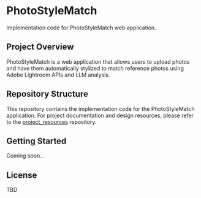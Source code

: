# PhotoStyleMatch

Implementation code for PhotoStyleMatch web application.

## Project Overview

PhotoStyleMatch is a web application that allows users to upload photos and have them automatically stylized to match reference photos using Adobe Lightroom APIs and LLM analysis.

## Repository Structure

This repository contains the implementation code for the PhotoStyleMatch application. For project documentation and design resources, please refer to the [project_resources](https://github.com/chenccharlie/project_resources/tree/main/PhotoStyleMatch) repository.

## Getting Started

Coming soon...

## License

TBD
